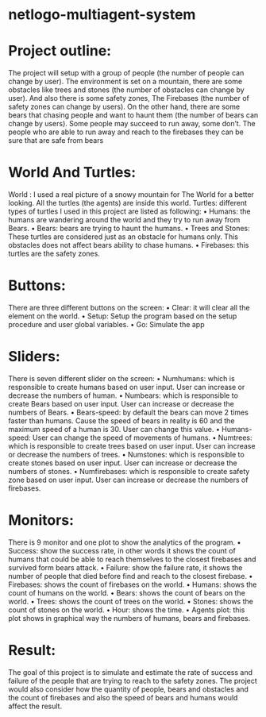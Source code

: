 # netlogo-multiagent-system
# Project outline:
The project will setup with a group of people (the number of people can change by user). The environment is set on a mountain, there are some obstacles like trees and stones (the number of obstacles can change by user).  And also there is some safety zones, The Firebases (the number of safety zones can change by users). 
On the other hand, there are some bears that chasing people and want to haunt them (the number of bears can change by users). Some people may succeed to run away, some don’t. The people who are able to run away and reach to the firebases they can be sure that are safe from bears


# World And Turtles:
World : I used a real picture of a snowy mountain for The World  for a better looking. All the  turtles (the agents) are inside this world.
Turtles: different types of turtles I used in this project are listed as following:
•	Humans: the humans are wandering around the world and they try to run away from Bears.
•	Bears: bears are trying to haunt the humans.
•	Trees and Stones: These turtles are considered just as an obstacle for humans only. This obstacles does not affect bears ability to chase humans.
•	Firebases: this turtles are the safety zones.

# Buttons:
There are three different buttons on the screen:
•	Clear: it will clear all the element on the world.
•	Setup: Setup the program based on the setup procedure and user global variables.
•	Go: Simulate the app 

# Sliders:
There is seven different slider on the screen:
•	Numhumans: which is responsible to create humans based on user input. User can increase or decrease the numbers of human. 
•	Numbears: which is responsible to create Bears based on user input. User can increase or decrease the numbers of Bears.
•	Bears-speed: by default the bears can move 2 times faster than humans. Cause the speed of bears in reality is 60 and the maximum speed of a human is 30. User can change this value. 
•	Humans-speed: User can change the speed of movements of humans. 
•	Numtrees: which is responsible to create trees based on user input. User can increase or decrease the numbers of trees.
•	Numstones: which is responsible to create stones based on user input. User can increase or decrease the numbers of stones.
•	Numfirebases: which is responsible to create safety zone based on user input. User can increase or decrease the numbers of firebases.

# Monitors:
There is 9 monitor and one plot to show the analytics of the program.
•	Success: show the success rate, in other words it shows the count of humans that could be able to reach themselves to the closest firebases and survived form bears attack.
•	Failure: show the failure rate, it shows the number of people that died before find and reach to the closest firebase.
•	Firebases: shows the count of firebases on the world.
•	Humans: shows the count of humans on the world.
•	Bears: shows the count of bears on the world.
•	Trees: shows the count of trees on the world.
•	Stones: shows the count of stones on the world.
•	Hour: shows the time.
•	Agents plot: this plot shows in graphical way the numbers of humans, bears and firebases.


# Result:
The goal of this project is to simulate and estimate the rate of success and failure of the people that are trying to reach to the safety zones. The project would also consider how the quantity of people, bears and obstacles and the count of firebases and also the speed of bears and humans would affect the result.





